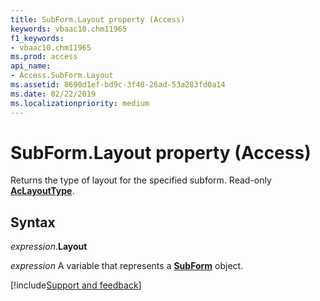 ```yaml
---
title: SubForm.Layout property (Access)
keywords: vbaac10.chm11965
f1_keywords:
- vbaac10.chm11965
ms.prod: access
api_name:
- Access.SubForm.Layout
ms.assetid: 8690d1ef-bd9c-3f40-26ad-53a283fd0a14
ms.date: 02/22/2019
ms.localizationpriority: medium
---
```



# SubForm.Layout property (Access)

Returns the type of layout for the specified subform. Read-only **[AcLayoutType](Access.AcLayoutType.md)**.


## Syntax

_expression_.**Layout**

_expression_ A variable that represents a **[SubForm](Access.SubForm.md)** object.




[!include[Support and feedback](~/includes/feedback-boilerplate.md)]